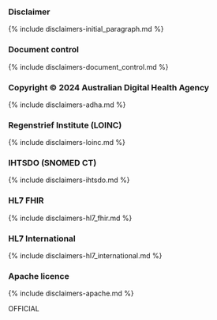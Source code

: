 ### Disclaimer

{% include disclaimers-initial_paragraph.md %}

### Document control

{% include disclaimers-document_control.md %}

### Copyright © 2024 Australian Digital Health Agency

{% include disclaimers-adha.md %}

### Regenstrief Institute (LOINC)

{% include disclaimers-loinc.md %}

### IHTSDO (SNOMED CT)

{% include disclaimers-ihtsdo.md %}

### HL7 FHIR

{% include disclaimers-hl7_fhir.md %}

### HL7 International

{% include disclaimers-hl7_international.md %}

### Apache licence

{% include disclaimers-apache.md %}

OFFICIAL
